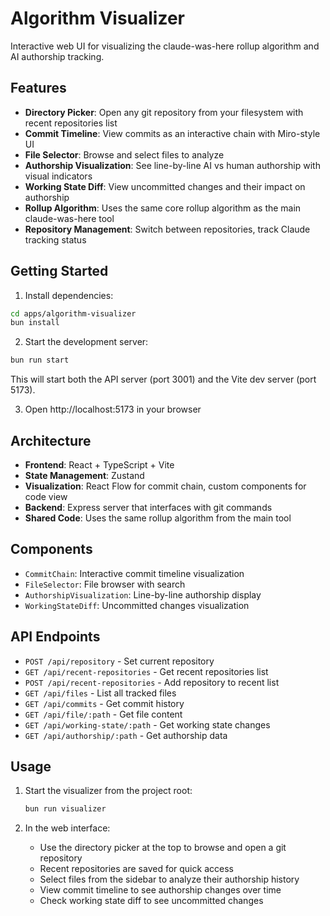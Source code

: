 # Algorithm Visualizer

Interactive web UI for visualizing the claude-was-here rollup algorithm and AI authorship tracking.

## Features

- **Directory Picker**: Open any git repository from your filesystem with recent repositories list
- **Commit Timeline**: View commits as an interactive chain with Miro-style UI
- **File Selector**: Browse and select files to analyze
- **Authorship Visualization**: See line-by-line AI vs human authorship with visual indicators
- **Working State Diff**: View uncommitted changes and their impact on authorship
- **Rollup Algorithm**: Uses the same core rollup algorithm as the main claude-was-here tool
- **Repository Management**: Switch between repositories, track Claude tracking status

## Getting Started

1. Install dependencies:
```bash
cd apps/algorithm-visualizer
bun install
```

2. Start the development server:
```bash
bun run start
```

This will start both the API server (port 3001) and the Vite dev server (port 5173).

3. Open http://localhost:5173 in your browser

## Architecture

- **Frontend**: React + TypeScript + Vite
- **State Management**: Zustand
- **Visualization**: React Flow for commit chain, custom components for code view
- **Backend**: Express server that interfaces with git commands
- **Shared Code**: Uses the same rollup algorithm from the main tool

## Components

- `CommitChain`: Interactive commit timeline visualization
- `FileSelector`: File browser with search
- `AuthorshipVisualization`: Line-by-line authorship display
- `WorkingStateDiff`: Uncommitted changes visualization

## API Endpoints

- `POST /api/repository` - Set current repository
- `GET /api/recent-repositories` - Get recent repositories list
- `POST /api/recent-repositories` - Add repository to recent list
- `GET /api/files` - List all tracked files
- `GET /api/commits` - Get commit history
- `GET /api/file/:path` - Get file content
- `GET /api/working-state/:path` - Get working state changes
- `GET /api/authorship/:path` - Get authorship data

## Usage

1. Start the visualizer from the project root:
   ```bash
   bun run visualizer
   ```

2. In the web interface:
   - Use the directory picker at the top to browse and open a git repository
   - Recent repositories are saved for quick access
   - Select files from the sidebar to analyze their authorship history
   - View commit timeline to see authorship changes over time
   - Check working state diff to see uncommitted changes